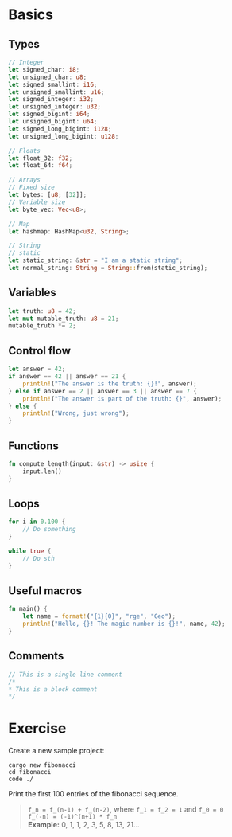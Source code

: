 # Basics
## Types
```rust
// Integer
let signed_char: i8;
let unsigned_char: u8;
let signed_smallint: i16;
let unsigned_smallint: u16;
let signed_integer: i32;
let unsigned_integer: u32;
let signed_bigint: i64;
let unsigned_bigint: u64;
let signed_long_bigint: i128;
let unsigned_long_bigint: u128;

// Floats
let float_32: f32;
let float_64: f64;

// Arrays
// Fixed size
let bytes: [u8; [32]];
// Variable size
let byte_vec: Vec<u8>;

// Map
let hashmap: HashMap<u32, String>;

// String
// static
let static_string: &str = "I am a static string";
let normal_string: String = String::from(static_string);
```

## Variables
```rust
let truth: u8 = 42;
let mut mutable_truth: u8 = 21;
mutable_truth *= 2;
```

## Control flow
```rust
let answer = 42;
if answer == 42 || answer == 21 {
    println!("The answer is the truth: {}!", answer);
} else if answer == 2 || answer == 3 || answer == 7 {
    println!("The answer is part of the truth: {}", answer);
} else {
    println!("Wrong, just wrong");
}
```

## Functions
```rust
fn compute_length(input: &str) -> usize {
    input.len()
}
```

## Loops
```rust
for i in 0.100 {
    // Do something
}

while true {
    // Do sth
}
```

## Useful macros
```rust
fn main() {
    let name = format!("{1}{0}", "rge", "Geo");
    println!("Hello, {}! The magic number is {}!", name, 42);
}
```

## Comments
```rust
// This is a single line comment
/*
* This is a block comment
*/
```

# Exercise
Create a new sample project:
```shell-script
cargo new fibonacci
cd fibonacci
code ./
```
Print the first 100 entries of the fibonacci sequence.
> `f_n = f_(n-1) + f_(n-2)`, where `f_1 = f_2 = 1` and `f_0 = 0`  
> `f_(-n) = (-1)^(n+1) * f_n`    
> **Example:** 0, 1, 1, 2, 3, 5, 8, 13, 21...